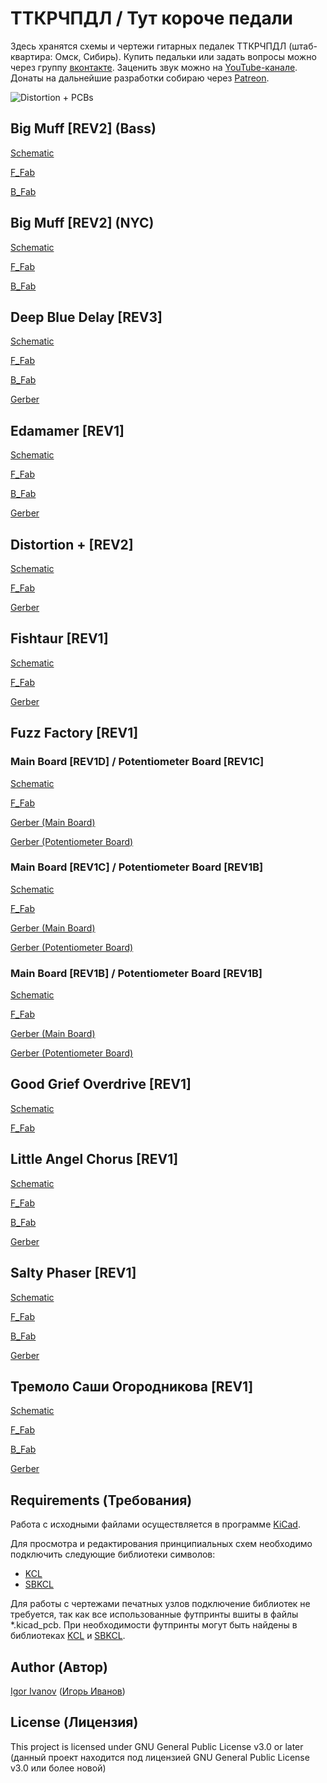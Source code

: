 # ТТКРЧПДЛ / Тут короче педали

Здесь хранятся схемы и чертежи гитарных педалек ТТКРЧПДЛ (штаб-квартира: Омск, Сибирь). Купить педальки или задать вопросы можно через группу [вконтакте](http://vk.com/stompboxes). Заценить звук можно на [YouTube-канале](http://youtube.com/channel/UCtStMn9qLL_V5MzlzgSMkUA). Донаты на дальнейшие разработки собираю через [Patreon](http://patreon.com/stompboxes).

![Distortion + PCBs](http://sun9-67.userapi.com/ioU71lmwXr9TK0_9o4IcflxXugrnQxBiaA8EZA/to2xvcd5ym0.jpg)

## Big Muff [REV2] (Bass)

[Schematic](/big_muff_r2_bass/output/big_muff_r2_bass_schematic.pdf)

[F_Fab](/big_muff_r2_bass/output/big_muff_r2_bass_fab_top.pdf)

[B_Fab](/big_muff_r2_bass/output/big_muff_r2_bass_fab_bottom.pdf)

## Big Muff [REV2] (NYC)

[Schematic](/big_muff_r2_nyc/output/big_muff_r2_nyc_schematic.pdf)

[F_Fab](/big_muff_r2_nyc/output/big_muff_r2_nyc_fab_top.pdf)

[B_Fab](/big_muff_r2_nyc/output/big_muff_r2_nyc_fab_bottom.pdf)

## Deep Blue Delay [REV3]

[Schematic](/deep_blue_delay_r3b/output/deep_blue_delay_r3b_schematic.pdf)

[F_Fab](/deep_blue_delay_r3b/output/deep_blue_delay_r3b_fab_top.pdf)

[B_Fab](/deep_blue_delay_r3b/output/deep_blue_delay_r3b_fab_bottom.pdf)

[Gerber](/deep_blue_delay_r3b/output/deep_blue_delay_r3b_gerber.zip)

## Edamamer [REV1]

[Schematic](/edamamer_r1a/output/edamamer_r1a_schematic.pdf)

[F_Fab](/edamamer_r1a/output/edamamer_r1a_fab_top.pdf)

[B_Fab](/edamamer_r1a/output/edamamer_r1a_fab_bottom.pdf)

[Gerber](/edamamer_r1a/output/edamamer_r1a_gerber.zip)

## Distortion + [REV2]

[Schematic](/distortion_+_r2a/output/distortion_+_r2a_schematic.pdf)

[F_Fab](/distortion_+_r2a/output/distortion_+_r2a_fab_top.pdf)

[Gerber](/distortion_+_r2a/output/distortion_+_r2a_gerber.zip)

## Fishtaur [REV1]

[Schematic](/fishtaur_r1a/output/fishtaur_r1a_schematic.pdf)

[F_Fab](/fishtaur_r1a/output/fishtaur_r1a_fab_top.pdf)

[Gerber](/fishtaur_r1a/output/fishtaur_r1a_gerber.zip)

## Fuzz Factory [REV1]

### Main Board [REV1D] / Potentiometer Board [REV1C]

[Schematic](/fuzz_factory_r1d_r1c/output/fuzz_factory_r1d_r1c_schematic.pdf)

[F_Fab](/fuzz_factory_r1d_r1c/output/fuzz_factory_r1d_r1c_fab_top.pdf)

[Gerber (Main Board)](/fuzz_factory_r1d_r1c/output/fuzz_factory_main_board_r1d_gerber.zip)

[Gerber (Potentiometer Board)](/fuzz_factory_r1d_r1c/output/fuzz_factory_potentiometer_board_r1c_gerber.zip)

### Main Board [REV1C] / Potentiometer Board [REV1B]

[Schematic](/fuzz_factory_r1c_r1b/output/fuzz_factory_r1c_r1b_schematic.pdf)

[F_Fab](/fuzz_factory_r1c_r1b/output/fuzz_factory_r1c_r1b_fab_top.pdf)

[Gerber (Main Board)](/fuzz_factory_r1c_r1b/output/fuzz_factory_main_board_r1c_gerber.zip)

[Gerber (Potentiometer Board)](/fuzz_factory_r1b_r1b/output/fuzz_factory_potentiometer_board_r1b_gerber.zip)

### Main Board [REV1B] / Potentiometer Board [REV1B]

[Schematic](/fuzz_factory_r1b_r1b/output/fuzz_factory_r1b_r1b_schematic.pdf)

[F_Fab](/fuzz_factory_r1b_r1b/output/fuzz_factory_r1b_r1b_fab_top.pdf)

[Gerber (Main Board)](/fuzz_factory_r1b_r1b/output/fuzz_factory_main_board_r1b_gerber.zip)

[Gerber (Potentiometer Board)](/fuzz_factory_r1b_r1b/output/fuzz_factory_potentiometer_board_r1b_gerber.zip)

## Good Grief Overdrive [REV1]

[Schematic](/good_grief_overdrive_r1a/output/good_grief_overdrive_r1a_schematic.pdf)

[F_Fab](/good_grief_overdrive_r1a/output/good_grief_overdrive_r1a_fab_top.pdf)

## Little Angel Chorus [REV1]

[Schematic](/little_angel_chorus_r1a/output/little_angel_chorus_r1a_schematic.pdf)

[F_Fab](/little_angel_chorus_r1a/output/little_angel_chorus_r1a_fab_top.pdf)

[B_Fab](/little_angel_chorus_r1a/output/little_angel_chorus_r1a_fab_bottom.pdf)

[Gerber](/little_angel_chorus_r1a/output/little_angel_chorus_r1a_gerber.zip)

## Salty Phaser [REV1]

[Schematic](/salty_phaser_r1a/output/salty_phaser_r1a_schematic.pdf)

[F_Fab](/salty_phaser_r1a/output/salty_phaser_r1a_fab_top.pdf)

[B_Fab](/salty_phaser_r1a/output/salty_phaser_r1a_fab_bottom.pdf)

[Gerber](/salty_phaser_r1a/output/salty_phaser_r1a_gerber.zip)

## Тремоло Саши Огородникова [REV1]

[Schematic](/тремоло_саши_огородникова_r1a/output/тремоло_саши_огородникова_r1a_schematic.pdf)

[F_Fab](/тремоло_саши_огородникова_r1a/output/тремоло_саши_огородникова_r1a_fab_top.pdf)

[B_Fab](/тремоло_саши_огородникова_r1a/output/тремоло_саши_огородникова_r1a_fab_bottom.pdf)

[Gerber](/тремоло_саши_огородникова_r1a/output/тремоло_саши_огородникова_r1a_gerber.zip)

## Requirements (Требования)

Работа с исходными файлами осуществляется в программе [KiCad](http://kicad-pcb.org).

Для просмотра и редактирования принципиальных схем необходимо подключить следующие библиотеки символов:
* [KCL](http://github.com/Adept666/KCL)
* [SBKCL](http://github.com/Adept666/stompboxes/tree/master/SBKCL)

Для работы с чертежами печатных узлов подключение библиотек не требуется, так как все использованные футпринты вшиты в файлы *.kicad_pcb. При необходимости футпринты могут быть найдены в библиотеках [KCL](http://github.com/Adept666/KCL) и [SBKCL](http://github.com/Adept666/stompboxes/tree/master/SBKCL).

## Author (Автор)

[Igor Ivanov](http://vk.com/igor_ivanov_93) ([Игорь Иванов](http://vk.com/igor_ivanov_93))

## License (Лицензия)

This project is licensed under GNU General Public License v3.0 or later (данный проект находится под лицензией GNU General Public License v3.0 или более новой)
